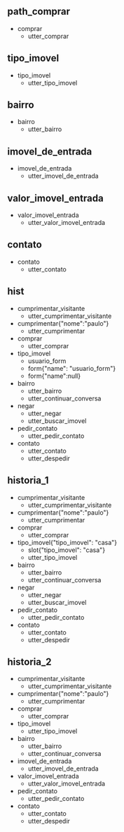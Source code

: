 ## path_comprar
* comprar
   - utter_comprar

## tipo_imovel
* tipo_imovel
   - utter_tipo_imovel

## bairro
* bairro
   - utter_bairro
## imovel_de_entrada
* imovel_de_entrada
   - utter_imovel_de_entrada

## valor_imovel_entrada
* valor_imovel_entrada
    - utter_valor_imovel_entrada

## contato
* contato
   - utter_contato



## hist
* cumprimentar_visitante
    - utter_cumprimentar_visitante
* cumprimentar{"nome":"paulo"}
    - utter_cumprimentar
* comprar
    - utter_comprar
* tipo_imovel
    - usuario_form
    - form{"name": "usuario_form"}
    - form{"name":null}
* bairro
    - utter_bairro
    - utter_continuar_conversa
* negar
    - utter_negar
    - utter_buscar_imovel
* pedir_contato
    - utter_pedir_contato
* contato
    - utter_contato
    - utter_despedir



## historia_1
* cumprimentar_visitante
    - utter_cumprimentar_visitante
* cumprimentar{"nome":"paulo"}
    - utter_cumprimentar
* comprar
    - utter_comprar
* tipo_imovel{"tipo_imovel": "casa"}
    - slot{"tipo_imovel": "casa"}
    - utter_tipo_imovel
* bairro
    - utter_bairro
    - utter_continuar_conversa
* negar
    - utter_negar
    - utter_buscar_imovel
* pedir_contato
    - utter_pedir_contato    
* contato
    - utter_contato
    - utter_despedir


## historia_2
* cumprimentar_visitante
    - utter_cumprimentar_visitante
* cumprimentar{"nome":"paulo"}
    - utter_cumprimentar
* comprar
    - utter_comprar
* tipo_imovel
    - utter_tipo_imovel
* bairro
    - utter_bairro
    - utter_continuar_conversa
* imovel_de_entrada
    - utter_imovel_de_entrada
* valor_imovel_entrada
    - utter_valor_imovel_entrada
* pedir_contato
    - utter_pedir_contato    
* contato
    - utter_contato
    - utter_despedir



